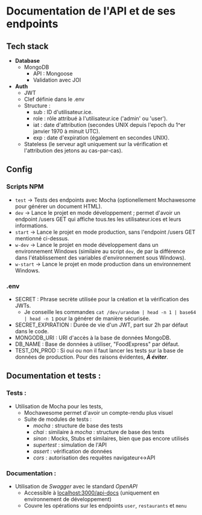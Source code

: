 # Documentation de l'API et de ses endpoints
## Tech stack
- **Database**
  - MongoDB 
    - API : Mongoose
    - Validation avec JOI
- **Auth**
  - JWT
  - Clef définie dans le .env
  - Structure :
    - sub   : ID d'utilisateur.ice.
    - role  : rôle attribué à l'utilisateur.ice ('admin' ou 'user').
    - iat   : date d'attribution (secondes UNIX depuis l'epoch du 1^er janvier 1970 à minuit UTC).
    - exp   : date d'expiration (également en secondes UNIX).
  - Stateless (le serveur agit uniquement sur la vérification et l'attribution des jetons au cas-par-cas).
## Config
### **Scripts NPM**
- `test` -> Tests des endpoints avec Mocha (optionellement Mochawesome pour générer un document HTML).
- `dev` -> Lance le projet en mode développement ; permet d'avoir un endpoint /users GET qui affiche tous.tes les utilisateur.ices et leurs informations.
- `start` -> Lance le projet en mode production, sans l'endpoint /users GET mentionné ci-dessus.
- `w-dev` -> Lance le projet en mode développement dans un environnement Windows (similaire au script `dev`, de par la différence dans l'établissement des variables d'environnement sous Windows).
- `w-start` -> Lance le projet en mode production dans un environnement Windows.
### **.env**
- SECRET : Phrase secrète utilisée pour la création et la vérification des JWTs.
  - Je conseille les commandes `cat /dev/urandom | head -n 1 | base64 | head -n 1` pour la générer de manière sécurisée.
- SECRET_EXPIRATION : Durée de vie d'un JWT, part sur 2h par défaut dans le code.
- MONGODB_URI : URI d'accès à la base de données MongoDB. 
- DB_NAME : Base de données à utiliser, "FoodExpress" par défaut.
- TEST_ON_PROD : Si oui ou non il faut lancer les tests sur la base de données de production. Pour des raisons évidentes, ***À éviter***.

## Documentation et tests :
### Tests :
- Utilisation de Mocha pour les tests,
  - Mochawesome permet d'avoir un compte-rendu plus visuel
  - Suite de modules de tests :
    - *mocha* : structure de base des tests
    - *chai* : similaire à *mocha* : structure de base des tests
    - *sinon* : Mocks, Stubs et similaires, bien que pas encore utilisés
    - *supertest* : simulation de l'API
    - *assert* : vérification de données
    - *cors* : autorisation des requêtes navigateur<->API
### Documentation :
- Utilisation de *Swagger* avec le standard *OpenAPI*
  - Accessible à [localhost:3000/api-docs](http://localhost:3000/api-docs) (uniquement en environnement de développement)
  - Couvre les opérations sur les endpoints `user`, `restaurants` et `menu`